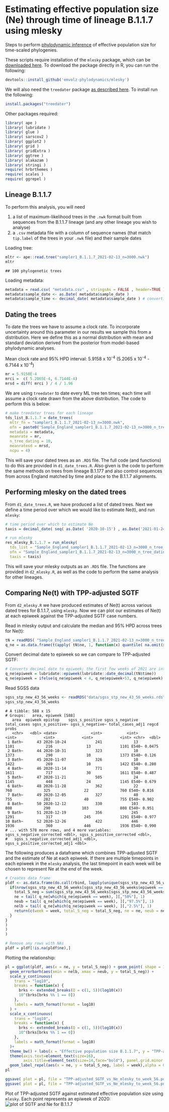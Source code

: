 # Estimating effective population size (Ne) through time of lineage B.1.1.7 using mlesky

Steps to perform [phylodynamic inference](https://www.biorxiv.org/content/10.1101/2021.01.18.427056v1) of effective population size for time-scaled phylogenies. 

These scripts require installation of the `mlesky` package, which can be [downloaded here](https://github.com/emvolz-phylodynamics/mlesky). To download the package directly in R, you can run the following:


```r
devtools::install_github('emvolz-phylodynamics/mlesky') 
```

We will also need the `treedater` package [as described here](https://academic.oup.com/ve/article/3/2/vex025/4100592). To install run the following:

```r
install.packages("treedater")
```



Other packages required:


```r
library( ape )
library( lubridate )
library( glue )
library( sarscov2 ) 
library( ggplot2 )
library( grid )
library( gridExtra )
library( ggtree )
library( alakazam )
library( stringi )
require( hrbrthemes )
require( scales )
require( ggrepel )
```



## Lineage B.1.1.7

To perform this analysis, you will need 
1) a list of maximum-likelihood trees in the `.nwk` format built from sequences from the B.1.1.7 lineage (and any other lineage you wish to analyse)
2) a `.csv` metadata file with a column of sequence names (that match `tip.label` of the trees in your `.nwk` file) and their sample dates


Loading tree:
```r
mltr <- ape::read.tree("sampler1_B.1.1.7_2021-02-13_n=3000.nwk")
mltr

```


```
## 100 phylogenetic trees
```

Loading metadata:
```r
metadata = read.csv( "metadata.csv" , stringsAs = FALSE , header=TRUE )
metadata$sample_date <- as.Date( metadata$sample_date )
metadata$sample_time <- decimal_date( metadata$sample_date ) # converting to decimal date for use in treedater
```

## Dating the trees


To date the trees we have to assume a clock rate. To incorporate uncertainty around this parameter in our results we sample this from a distribution. Here we define this as a normal distribution with mean and standard deviation derived from the posterior from model-based phylodynamic analyses.

Mean clock rate and 95% HPD interval: 5.9158 x 10<sup>-4</sup>	(5.2065 x 10<sup>-4</sup> - 6.7144 x 10<sup>-4</sup>)
```r
mr = 5.9158E-4
mrci = 	c( 5.2065E-4, 6.7144E-4)
mrsd = diff( mrci ) / 4 / 1.96

```

We are using `treedater` to date every ML tree ten times; each time will assume a clock rate drawn from the above distribution. The code to perform this is below:


```r
# make treedater trees for each lineage
tds_list_B.1.1.7 = date_trees(
  mltr_fn = "sampler1_B.1.1.7_2021-02-13_n=3000.nwk",
  ofn = paste0('Sample_England_sampler1_B.1.1.7_2021-02-13_n=3000_n_tree_dating_10'), 
  metadata = metadata, 
  meanrate = mr,
  n_tree_dating = 10,
  meanratesd = mrsd, 
  ncpu = 4)

```
This will save your dated trees as an `.RDS` file. The full code (and functions) to do this are provided in `d1_date_trees.R`. Also given is the code to perform the same methods on trees from lineage B.1.177 and also control sequences from across England matched by time and place to the B.1.1.7 alignments.



## Performing mlesky on the dated trees


From `d1_date_trees.R`, we have produced a list of dated trees. Next we define a time period over which we would like to estimate Ne(t), and run `mlesky`:


```r
# time period over which to estimate Ne
taxis = decimal_date( seq( as.Date( '2020-10-15') , as.Date('2021-01-24'), by = 1) )

# run mlesky
res_mlesky_B.1.1.7 = run_mlesky(
  tds_list = "Sample_England_sampler1_B.1.1.7_2021-02-13_n=3000_n_tree_dating_10_dated_trees.rds",
  ofn = "Sample_England_sampler1_B.1.1.7_2021-02-13_n=3000_n_tree_dating_10", 
  taxis = taxis)
```
This will save your mlesky outputs as an `.RDS` file. The functions are provided in `d2_mlesky.R`, as well as the code to perform the same analysis for other lineages.



## Comparing Ne(t) with TPP-adjusted SGTF


From `d2_mlesky.R` we have produced estimates of Ne(t) across various dated trees for B.1.1.7, using `mlesky`. Now we can plot our estimates of Ne(t) at each epiweek against the TPP-adjusted SGTF case numbers.

Read in mlesky output and calculate the median and 95% HPD across trees for Ne(t):

```r
tN = readRDS( "Sample_England_sampler1_B.1.1.7_2021-02-13_n=3000_n_tree_dating_10_mlesky.rds" )
q_ne = as.data.frame(t(apply( tN$ne, 1, function(x) quantile( na.omit(x), c(.5, .025, .975 )) )))
```

Convert decimal date to epiweek so we can compare to TPP-adjusted SGTF:

```r
# Converts decimal date to epiweek; the first few weeks of 2021 are interpreted as weeks 54-56 of 2020
q_ne$epiweek = lubridate::epiweek(lubridate::date_decimal(tN$time))
q_ne$epiweek = ifelse(q_ne$epiweek < 4, q_ne$epiweek+53, q_ne$epiweek)
```


Read SGSS data
```r
sgss_stp_new_43_56_weeks <- readRDS("data/sgss_stp_new_43_56_weeks.rds")
sgss_stp_new_43_56_weeks
```

```
# A tibble: 588 x 15
# Groups:   area, epiweek [588]
   area  epiweek epistop    sgss_s_positive sgss_s_negative total_cases sgss_s_positive~ sgss_s_negative~ total_cases_adj1 regcd  probs
   <chr>   <dbl> <date>               <int>           <int>       <int>            <int>            <int>            <int> <chr>  <dbl>
 1 Bath~      43 2020-10-24             241              13        1101              216               13             1101 E540~ 0.0475
 2 Bath~      44 2020-10-31             323              10        1373              290               10             1373 E540~ 0.126 
 3 Bath~      45 2020-11-07             326              10        1422              269               10             1422 E540~ 0.280 
 4 Bath~      46 2020-11-14             771              30        1611              717               30             1611 E540~ 0.487 
 5 Bath~      47 2020-11-21             505              24        1145              448               24             1145 E540~ 0.679 
 6 Bath~      48 2020-11-28             362              22         760              325               22              760 E540~ 0.816 
 7 Bath~      49 2020-12-05             327              40         755              282               40              755 E540~ 0.902 
 8 Bath~      50 2020-12-12             330             103         808              290              103              808 E540~ 0.951 
 9 Bath~      51 2020-12-19             356             245        1291              317              245             1291 E540~ 0.977 
10 Bath~      52 2020-12-26             422             446        1936              360              446             1936 E540~ 0.990 
# ... with 578 more rows, and 4 more variables: sgss_s_negative_corrected <dbl>, sgss_s_positive_corrected <dbl>,
#   sgss_s_negative_corrected_adj1 <dbl>, sgss_s_positive_corrected_adj1 <dbl>
```

The following produces a dataframe which combines TPP-adjusted SGTF and the estimate of Ne at each epiweek. If there are multiple timepoints in each epiweek in the `mlesky` analysis, the last timepoint in each week will be chosen to represent Ne at the *end* of the week.

```r
# Creates data frame 
pldf <- as.data.frame(do.call(rbind, lapply(unique(sgss_stp_new_43_56_weeks$epiweek), function(week) {
  if(nrow(sgss_stp_new_43_56_weeks[sgss_stp_new_43_56_weeks$epiweek == week, ]) == 42) {# checking there are no duplicates; there are 42 STPs
    total_S_neg = sum(sgss_stp_new_43_56_weeks[sgss_stp_new_43_56_weeks$epiweek == week, "sgss_s_negative_corrected"])
    ne = tail( q_ne[which(q_ne$epiweek == week), ][,"50%"], 1)
    neub = tail( q_ne[which(q_ne$epiweek == week), ][,"97.5%"], 1)
    nelb = tail( q_ne[which(q_ne$epiweek == week), ][,"2.5%"], 1)
    return(c(week = week, total_S_neg = total_S_neg, ne = ne, neub = neub, nelb = nelb))
  }
}
)
)
)

# Remove any rows with NAs
pldf = pldf[!is.na(pldf$ne),] 
```

Plotting the relationship:

```r
pl = ggplot(pldf, aes(x = ne, y = total_S_neg)) + geom_point( shape = 15) + 
  geom_errorbarh(aes(xmin = nelb, xmax = neub, y = total_S_neg)) +
  scale_y_continuous(
    trans = "log10",
    breaks = function(x) {
      brks <- extended_breaks(Q = c(1, 5))(log10(x))
      10^(brks[brks %% 1 == 0])
    },
    labels = math_format(format = log10)
  ) +
  scale_x_continuous(
    trans = "log10",
    breaks = function(x) {
      brks <- extended_breaks(Q = c(1, 5))(log10(x))
      10^(brks[brks %% 1 == 0])
    },
    labels = math_format(format = log10)
  )+
  theme_bw() + labs(x = "Effective population size B.1.1.7", y = "TPP-adjusted SGTF case numbers") +
  theme(axis.text=element_text(size=16),
        axis.title=element_text(size=14,face="bold"), panel.grid.minor = element_blank())+ annotation_logticks() +
  geom_label_repel(aes(x = ne, y = total_S_neg, label = week),alpha = 0.8)
pl

ggsave( plot = pl, file = "TPP-adjusted_SGTF_vs_Ne_mlesky_to_week_56.pdf", width = 8, height = 8 )
ggsave( plot = pl, file = "TPP-adjusted_SGTF_vs_Ne_mlesky_to_week_56.png", width = 8, height = 8 )

```

Plot of TPP-adjusted SGTF against estimated effective population size using `mlesky`. Each point represents an epiweek of 2020:
![plot of SGTF and Ne for B.1.1.7](TPP-adjusted_SGTF_vs_Ne_mlesky_to_week_56.png)



